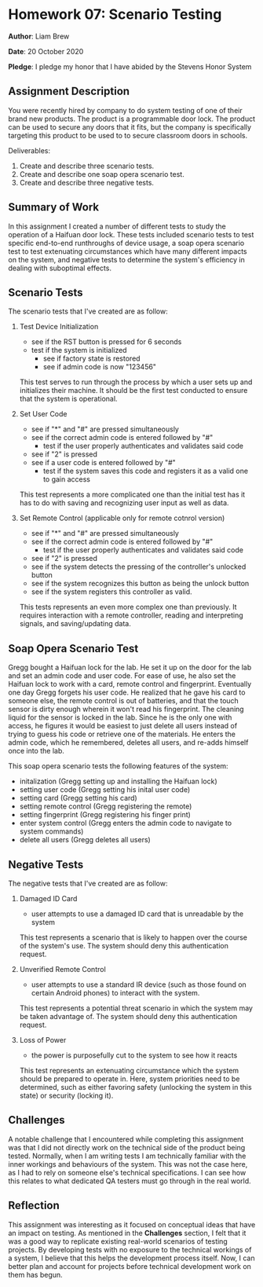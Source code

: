 # Homework 07: Scenario Testing

**Author**: Liam Brew

**Date**: 20 October 2020

**Pledge**: I pledge my honor that I have abided by the Stevens Honor System

## Assignment Description

You were recently hired by company to do system testing of one of their brand new products. The product is a programmable door lock. The product can be used to secure any doors that it fits, but the company is specifically targeting this product to be used to to secure classroom doors in schools.

Deliverables:

1. Create and describe three scenario tests.
2. Create and describe one soap opera scenario test.
3. Create and describe three negative tests.

## Summary of Work

In this assignment I created a number of different tests to study the operation of a Haifuan door lock. These tests included scenario tests to test specific end-to-end runthroughs of device usage, a soap opera scenario test to test extenuating circumstances which have many different impacts on the system, and negative tests to determine the system's efficiency in dealing with suboptimal effects.

## Scenario Tests

The scenario tests that I've created are as follow:

1. Test Device Initialization
  
    - see if the RST button is pressed for 6 seconds
    - test if the system is initialized
      - see if factory state is restored
      - see if admin code is now "123456"

    This test serves to run through the process by which a user sets up and initializes their machine. It should be the first test conducted to ensure that the system is operational.

2. Set User Code

    - see if "*" and "#" are pressed simultaneously
    - see if the correct admin code is entered followed by "#"
      - test if the user properly authenticates and validates said code
    - see if "2" is pressed
    - see if a user code is entered followed by "#"
      - test if the system saves this code and registers it as a valid one to gain access

    This test represents a more complicated one than the initial test has it has to do with saving and recognizing user input as well as data.

3. Set Remote Control (applicable only for remote cotnrol version)

   - see if "*" and "#" are pressed simultaneously
   - see if the correct admin code is entered followed by "#"
      - test if the user properly authenticates and validates said code
   - see if "2" is pressed
   - see if the system detects the pressing of the controller's unlocked button
   - see if the system recognizes this button as being the unlock button
   - see if the system registers this controller as valid.

   This tests represents an even more complex one than previously. It requires interaction with a remote controller, reading and interpreting signals, and saving/updating data.

## Soap Opera Scenario Test

Gregg bought a Haifuan lock for the lab. He set it up on the door for the lab and set an admin code and user code. For ease of use, he also set the Haifuan lock to work with a card, remote control and fingerprint. Eventually one day Gregg forgets his user code. He realized that he gave his card to someone else, the remote control is out of batteries, and that the touch sensor is dirty enough wherein it won't read his fingerprint. The cleaning liquid for the sensor is locked in the lab. Since he is the only one with access, he figures it would be easiest to just delete all users instead of trying to guess his code or retrieve one of the materials. He enters the admin code, which he remembered, deletes all users, and re-adds himself once into the lab.

This soap opera scenario tests the following features of the system:

- initalization (Gregg setting up and installing the Haifuan lock)
- setting user code (Gregg setting his inital user code)
- setting card (Gregg setting his card)
- setting remote control (Gregg registering the remote)
- setting fingerprint (Gregg registering his finger print)
- enter system control (Gregg enters the admin code to navigate to system commands)
- delete all users (Gregg deletes all users)

## Negative Tests

The negative tests that I've created are as follow:

1. Damaged ID Card

    - user attempts to use a damaged ID card that is unreadable by the system

    This test represents a scenario that is likely to happen over the course of the system's use. The system should deny this authentication request.

2. Unverified Remote Control

    - user attempts to use a standard IR device (such as those found on certain Android phones) to interact with the system.

    This test represents a potential threat scenario in which the system may be taken advantage of. The system should deny this authentication request.

3. Loss of Power

    - the power is purposefully cut to the system to see how it reacts

    This test represents an extenuating circumstance which the system should be prepared to operate in. Here, system priorities need to be determined, such as either favoring safety (unlocking the system in this state) or security (locking it).

## Challenges

A notable challenge that I encountered while completing this assignment was that I did not directly work on the technical side of the product being tested. Normally, when I am writing tests I am technically familiar with the inner workings and behaviours of the system. This was not the case here, as I had to rely on someone else's technical specifications. I can see how this relates to what dedicated QA testers must go through in the real world.

## Reflection

This assignment was interesting as it focused on conceptual ideas that have an impact on testing. As mentioned in the **Challenges** section, I felt that it was a good way to replicate existing real-world scenarios of testing projects. By developing tests with no exposure to the technical workings of a system, I believe that this helps the development process itself. Now, I can better plan and account for projects before technical development work on them has begun.

